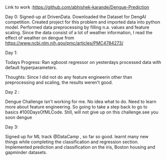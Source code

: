 Link to work :https://github.com/abhishek-karande/Dengue-Prediction


Day 0:
Signed-up at DrivenData. 
Downloaded the Dataset for DengAI competition. 
Created project for this problem and imported data into python model. 
Performed data preprocessing by filling n.a. values and feature scaling. 
Since the data consist of a lot of weather information, I read the effect of weather on dengue from 
https://www.ncbi.nlm.nih.gov/pmc/articles/PMC4784273/

Day 1: 

Todays Progress:  Ran xgboost regressor on yesterdays processed data with default hyperparameters. 

Thoughts: Since I did not do any feature engineerin other than preprocessing and scaling, the results weren't good.

Day 2 : 

Dengue Challenge isn't working for me. No idea what to do. Need to learn more about feature engineering. So going to take a step back to go to basics #100DaysOfMLCode.
Still, will not give up on this challenge.see you soon dengue

Day 3:

Signed up for ML track @DataCamp , so far so good. learnt many new things while completing the classification and regression section.
Implemented prediction and classification on the iris, Boston housing and gapminder datasets.